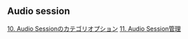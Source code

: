 ## Audio session

[10. Audio Sessionのカテゴリオプション](http://www.mozx.org/coursenote/AudioSession/10.html)
[11. Audio Session管理](http://www.mozx.org/coursenote/AudioSession/11.html)
